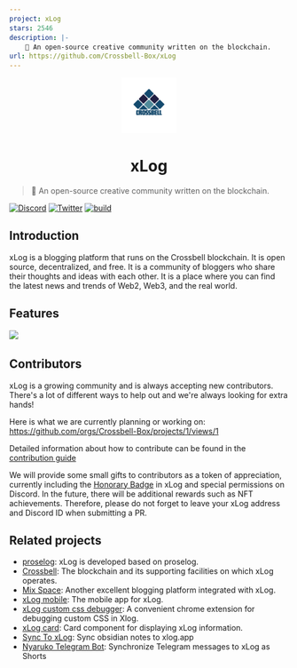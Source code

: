 ```yaml
---
project: xLog
stars: 2546
description: |-
    🪽 An open-source creative community written on the blockchain.
url: https://github.com/Crossbell-Box/xLog
---
```


<p align="center">
<img src="https://raw.githubusercontent.com/Crossbell-Box/xLog/main/public/assets/logo.svg" alt="xLog" width="100">
</p>
<h1 align="center">xLog</h1>

> 🪽 An open-source creative community written on the blockchain.

[![Discord](https://img.shields.io/badge/chat-Discord-5865F2.svg?logo=discord&style=flat-square)](https://discord.gg/46VJMMVCuF) [![Twitter](https://img.shields.io/badge/Twitter-@_xLog-1d9bf0.svg?logo=twitter&style=flat-square)](https://x.com/_xLog) [![build](https://img.shields.io/github/actions/workflow/status/Crossbell-Box/xLog/docker-build-push-prod.yaml?logo=github&style=flat-square)](https://github.com/Crossbell-Box/xLog/actions/workflows/docker-build-push-prod.yaml)

## Introduction

xLog is a blogging platform that runs on the Crossbell blockchain. It is open source, decentralized, and free. It is a community of bloggers who share their thoughts and ideas with each other. It is a place where you can find the latest news and trends of Web2, Web3, and the real world.

## Features

![](https://i.imgur.com/S0PbFjg.png)

## Contributors

xLog is a growing community and is always accepting new contributors. There's a lot of different ways to help out and we're always looking for extra hands!

Here is what we are currently planning or working on: https://github.com/orgs/Crossbell-Box/projects/1/views/1

Detailed information about how to contribute can be found in the [contribution guide](https://github.com/Crossbell-Box/xLog/blob/dev/CONTRIBUTING.md)

We will provide some small gifts to contributors as a token of appreciation, currently including the [Honorary Badge](https://xlog.xlog.app/week14-2023#honorary-badges-for-outstanding-contributors) in xLog and special permissions on Discord. In the future, there will be additional rewards such as NFT achievements. Therefore, please do not forget to leave your xLog address and Discord ID when submitting a PR.

## Related projects

- [proselog](https://github.com/proselog/proselog): xLog is developed based on proselog.
- [Crossbell](https://github.com/Crossbell-Box): The blockchain and its supporting facilities on which xLog operates.
- [Mix Space](https://github.com/mx-space): Another excellent blogging platform integrated with xLog.
- [xLog mobile](https://github.com/Crossbell-Box/xLog-mobile): The mobile app for xLog.
- [xLog custom css debugger](https://github.com/birdgg/xLog-custom-css-debugger): A convenient chrome extension for debugging custom CSS in Xlog.
- [xLog card](https://github.com/Alex-Programer/xlog-card): Card component for displaying xLog information.
- [Sync To xLog](https://github.com/Otto-J/sync-to-xlog): Sync obsidian notes to xlog.app
- [Nyaruko Telegram Bot](https://github.com/niracler/nyaruko-telegram-bot): Synchronize Telegram messages to xLog as Shorts

